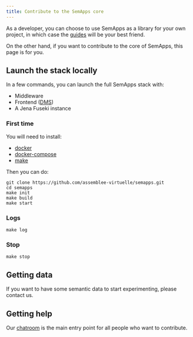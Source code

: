 ```yaml
---
title: Contribute to the SemApps core
---
```


As a developer, you can choose to use SemApps as a library for your own project, in which case the [guides](guides/ldp-server.md) will be your best friend.

On the other hand, if you want to contribute to the core of SemApps, this page is for you.

## Launch the stack locally

In a few commands, you can launch the full SemApps stack with:

- Middleware
- Frontend ([DMS](guides/dms.md))
- A Jena Fuseki instance

### First time

You will need to install:

- [docker](https://docs.docker.com/install/)
- [docker-compose](https://docs.docker.com/compose/install/)
- [make](https://www.gnu.org/software/make/)

Then you can do:

```
git clone https://github.com/assemblee-virtuelle/semapps.git
cd semapps
make init
make build
make start
```
### Logs

```
make log
```

### Stop

```
make stop
```

## Getting data

If you want to have some semantic data to start experimenting, please contact us.


## Getting help

Our [chatroom](https://chat.lescommuns.org/channel/semapps_dev) is the main entry point for all people who want to contribute.
